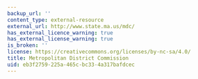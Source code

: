 ```yaml
---
backup_url: ''
content_type: external-resource
external_url: http://www.state.ma.us/mdc/
has_external_licence_warning: true
has_external_license_warning: true
is_broken: ''
license: https://creativecommons.org/licenses/by-nc-sa/4.0/
title: Metropolitan District Commission
uid: eb3f2759-225a-465c-bc33-4a317bafdcec
---
```

